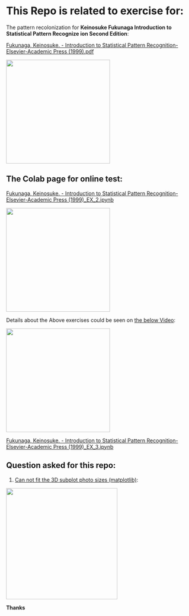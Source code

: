# This Repo is related to exercise for:

The pattern recolonization for **Keinosuke Fukunaga Introduction to Statistical Pattern Recognize ion Second Edition**:

[Fukunaga, Keinosuke. - Introduction to Statistical Pattern Recognition-Elsevier-Academic Press (1999).pdf](https://github.com/So-AI-love/academic-courses-Pattern-Recognition/blob/main/Fukunaga%2C%20Keinosuke.%20-%20Introduction%20to%20Statistical%20Pattern%20Recognition-Elsevier-Academic%20Press%20(1999).pdf)


<img src="https://user-images.githubusercontent.com/6679151/114270258-9a1aa300-9a20-11eb-87f2-56ee63fd6015.png" width="280" height="280">

## The Colab page for online test:

[Fukunaga, Keinosuke. - Introduction to Statistical Pattern Recognition-Elsevier-Academic Press (1999)_EX_2.ipynb](https://colab.research.google.com/github/So-AI-love/academic-courses-Pattern-Recognition/blob/main/Fukunaga%2C%20Keinosuke.%20-%20Introduction%20to%20Statistical%20Pattern%20Recognition-Elsevier-Academic%20Press%20(1999)_EX_2.ipynb)

<img src="https://user-images.githubusercontent.com/6679151/114270244-840ce280-9a20-11eb-9fde-be6ec62d5834.png" width="280" height="280">

Details about the Above exercises could be seen on [the below Video](https://gfycat.com/insignificantcloseflyinglemur-pattern-recognition
):

<img src="https://user-images.githubusercontent.com/6679151/116905429-36b51700-ac54-11eb-945d-807e50eeedee.png" width="280" height="280">


[Fukunaga, Keinosuke. - Introduction to Statistical Pattern Recognition-Elsevier-Academic Press (1999)_EX_3.ipynb](http://colab.research.google.com/github/So-AI-love/academic-courses-Pattern-Recognition/blob/main/Fukunaga%2C%20Keinosuke.%20-%20Introduction%20to%20Statistical%20Pattern%20Recognition-Elsevier-Academic%20Press%20(1999)_EX_3.ipynb)
## Question asked for this repo:

 1. [Can not fit the 3D subplot photo sizes
    (matplotlib)](https://stackoverflow.com/questions/67034366/can-not-fit-the-3d-subplot-photo-sizes-matplotlib):

<img src="https://i.stack.imgur.com/6DtxW.png" width="300" height="300">

**Thanks**
